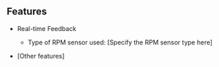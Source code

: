 ## Features

- Real-time Feedback
  - Type of RPM sensor used: [Specify the RPM sensor type here]

- [Other features]